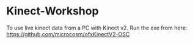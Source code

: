 # Kinect-Workshop

To use live kinect data from a PC with Kinect v2.
Run the exe from here:
https://github.com/microcosm/ofxKinectV2-OSC
